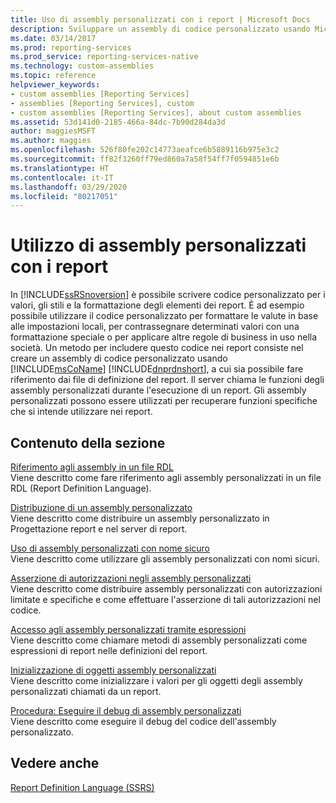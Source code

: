 ```yaml
---
title: Uso di assembly personalizzati con i report | Microsoft Docs
description: Sviluppare un assembly di codice personalizzato usando Microsoft .NET Framework in modo che sia possibile fare riferimento all'assembly dall'interno dei file di definizione del report.
ms.date: 03/14/2017
ms.prod: reporting-services
ms.prod_service: reporting-services-native
ms.technology: custom-assemblies
ms.topic: reference
helpviewer_keywords:
- custom assemblies [Reporting Services]
- assemblies [Reporting Services], custom
- custom assemblies [Reporting Services], about custom assemblies
ms.assetid: 53d141d0-2185-466a-84dc-7b90d284da3d
author: maggiesMSFT
ms.author: maggies
ms.openlocfilehash: 526f80fe202c14773aeafce6b5889116b975e3c2
ms.sourcegitcommit: ff82f3260ff79ed860a7a58f54ff7f0594851e6b
ms.translationtype: HT
ms.contentlocale: it-IT
ms.lasthandoff: 03/29/2020
ms.locfileid: "80217051"
---
```

# <a name="using-custom-assemblies-with-reports"></a>Utilizzo di assembly personalizzati con i report
  In [!INCLUDE[ssRSnoversion](../../includes/ssrsnoversion-md.md)] è possibile scrivere codice personalizzato per i valori, gli stili e la formattazione degli elementi dei report. È ad esempio possibile utilizzare il codice personalizzato per formattare le valute in base alle impostazioni locali, per contrassegnare determinati valori con una formattazione speciale o per applicare altre regole di business in uso nella società. Un metodo per includere questo codice nei report consiste nel creare un assembly di codice personalizzato usando [!INCLUDE[msCoName](../../includes/msconame-md.md)] [!INCLUDE[dnprdnshort](../../includes/dnprdnshort-md.md)], a cui sia possibile fare riferimento dai file di definizione del report. Il server chiama le funzioni degli assembly personalizzati durante l'esecuzione di un report. Gli assembly personalizzati possono essere utilizzati per recuperare funzioni specifiche che si intende utilizzare nei report.  
  
## <a name="in-this-section"></a>Contenuto della sezione  
 [Riferimento agli assembly in un file RDL](../../reporting-services/custom-assemblies/referencing-assemblies-in-an-rdl-file.md)  
 Viene descritto come fare riferimento agli assembly personalizzati in un file RDL (Report Definition Language).  
  
 [Distribuzione di un assembly personalizzato](../../reporting-services/custom-assemblies/deploying-a-custom-assembly.md)  
 Viene descritto come distribuire un assembly personalizzato in Progettazione report e nel server di report.  
  
 [Uso di assembly personalizzati con nome sicuro](../../reporting-services/custom-assemblies/using-strong-named-custom-assemblies.md)  
 Viene descritto come utilizzare gli assembly personalizzati con nomi sicuri.  
  
 [Asserzione di autorizzazioni negli assembly personalizzati](../../reporting-services/custom-assemblies/asserting-permissions-in-custom-assemblies.md)  
 Viene descritto come distribuire assembly personalizzati con autorizzazioni limitate e specifiche e come effettuare l'asserzione di tali autorizzazioni nel codice.  
  
 [Accesso agli assembly personalizzati tramite espressioni](../../reporting-services/custom-assemblies/accessing-custom-assemblies-through-expressions.md)  
 Viene descritto come chiamare metodi di assembly personalizzati come espressioni di report nelle definizioni del report.  
  
 [Inizializzazione di oggetti assembly personalizzati](../../reporting-services/custom-assemblies/initializing-custom-assembly-objects.md)  
 Viene descritto come inizializzare i valori per gli oggetti degli assembly personalizzati chiamati da un report.  
  
 [Procedura: Eseguire il debug di assembly personalizzati](../../reporting-services/custom-assemblies/how-to-debug-custom-assemblies.md)  
 Viene descritto come eseguire il debug del codice dell'assembly personalizzato.  
  
## <a name="see-also"></a>Vedere anche  
 [Report Definition Language &#40;SSRS&#41;](../../reporting-services/reports/report-definition-language-ssrs.md)  
  
  
